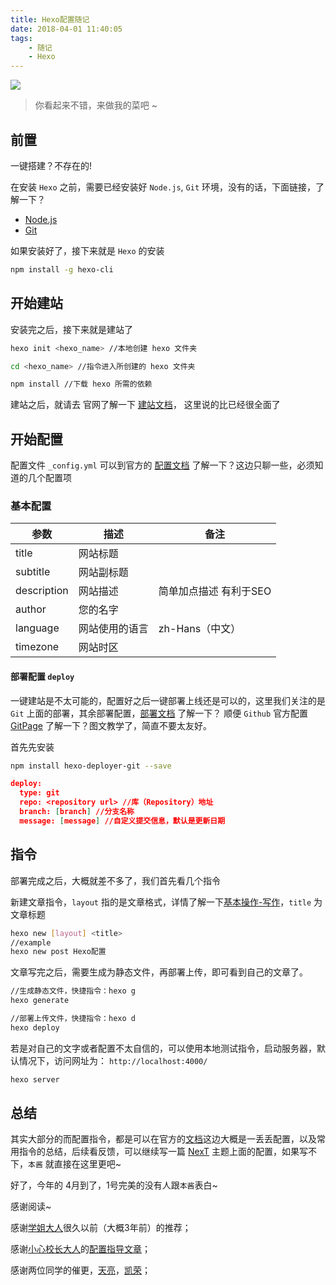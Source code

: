 ```yaml
---
title: Hexo配置随记
date: 2018-04-01 11:40:05
tags:
    - 随记
    - Hexo
---
```

![](/images/hexo-banner.jpg)

> 你看起来不错，来做我的菜吧 ~

<!-- more -->

## 前置

一键搭建？不存在的!

在安装 `Hexo` 之前，需要已经安装好 `Node.js`, `Git` 环境，没有的话，下面链接，了解一下？

- [Node.js](https://nodejs.org/en/)
- [Git](https://git-scm.com/)

如果安装好了，接下来就是 `Hexo` 的安装

```bash
npm install -g hexo-cli
```

## 开始建站

安装完之后，接下来就是建站了

```bash
hexo init <hexo_name> //本地创建 hexo 文件夹

cd <hexo_name> //指令进入所创建的 hexo 文件夹

npm install //下载 hexo 所需的依赖

```

建站之后，就请去 官网了解一下 [建站文档](https://hexo.io/zh-cn/docs/setup.html)， 这里说的比已经很全面了

## 开始配置

配置文件 `_config.yml` 可以到官方的 [配置文档](https://hexo.io/zh-cn/docs/configuration.html) 了解一下？这边只聊一些，必须知道的几个配置项

### 基本配置

参数 | 描述 | 备注
-- | -- | --
title | 网站标题 |
subtitle | 网站副标题 |
description | 网站描述 | 简单加点描述 有利于SEO
author | 您的名字 |
language | 网站使用的语言 | zh-Hans（中文）
timezone | 网站时区 |

#### 部署配置 `deploy`

一键建站是不太可能的，配置好之后一键部署上线还是可以的，这里我们关注的是 `Git` 上面的部署，其余部署配置，[部署文档](https://hexo.io/zh-cn/docs/deployment.html) 了解一下？ 顺便 `Github` 官方配置 [GitPage](https://pages.github.com/) 了解一下？图文教学了，简直不要太友好。

首先先安装

```bash
npm install hexo-deployer-git --save
```

```json
deploy:
  type: git
  repo: <repository url> //库（Repository）地址
  branch: [branch] //分支名称
  message: [message] //自定义提交信息，默认是更新日期
```

## 指令

部署完成之后，大概就差不多了，我们首先看几个指令

新建文章指令，`layout` 指的是文章格式，详情了解一下[基本操作-写作](https://hexo.io/zh-cn/docs/writing.html)，`title` 为文章标题

```bash
hexo new [layout] <title>
//example
hexo new post Hexo配置
```

文章写完之后，需要生成为静态文件，再部署上传，即可看到自己的文章了。

```bash
//生成静态文件，快捷指令：hexo g
hexo generate

//部署上传文件，快捷指令：hexo d
hexo deploy
```

若是对自己的文字或者配置不太自信的，可以使用本地测试指令，启动服务器，默认情况下，访问网址为： `http://localhost:4000/`

```bash
hexo server
```

## 总结

其实大部分的而配置指令，都是可以在官方的[文档](https://hexo.io/zh-cn)这边大概是一丢丢配置，以及常用指令的总结，后续看反馈，可以继续写一篇 [NexT](http://theme-next.iissnan.com/) 主题上面的配置，如果写不下，`本酱` 就直接在这里更吧~

好了，今年的 4月到了，1号完美的没有人跟`本酱`表白~

感谢阅读~

感谢[学姐大人](https://yufan.me/)很久以前（大概3年前）的推荐；

感谢[小心校长大人](http://www.liaoyunduo.com/)的[配置指导文章](http://www.liaoyunduo.com/2017/10/01/1/)；

感谢两位同学的催更，[天亮](#)，[凯荣]()；

